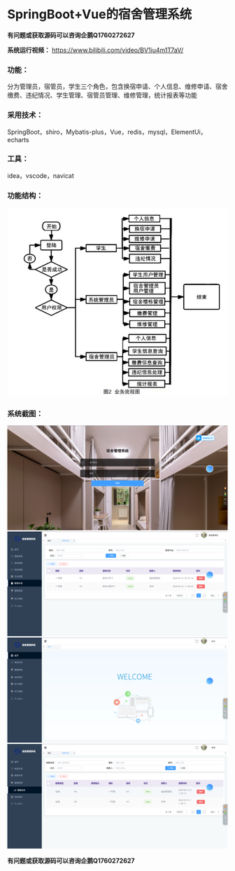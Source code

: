 # SpringBoot+Vue的宿舍管理系统

**有问题或获取源码可以咨询企鹅Q1760272627** 

**系统运行视频：**  https://www.bilibili.com/video/BV1iu4m1T7aV/

### 功能：
分为管理员，宿管员，学生三个角色，包含换宿申请、个人信息、维修申请、宿舍缴费、违纪情况、学生管理、宿管员管理、维修管理，统计报表等功能

### 采用技术：
SpringBoot，shiro，Mybatis-plus，Vue，redis，mysql，ElementUi，echarts

### 工具：
idea，vscode，navicat

### 功能结构：
![功能结构图](img/db2d615b40c432841765cb9572742f7.jpg)

### 系统截图：
![登录](image.png)
![管理员](image1.png)
![宿管员](image2.png)
![学生](image3.png)


**有问题或获取源码可以咨询企鹅Q1760272627** 
